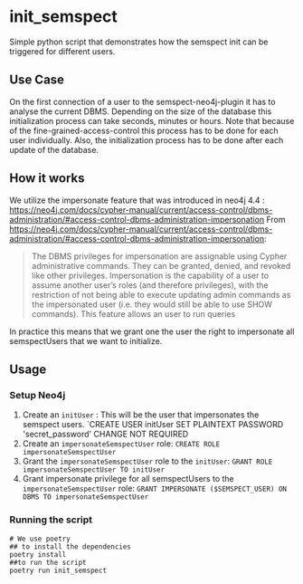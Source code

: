# init_semspect

Simple python script that demonstrates how the semspect init can be triggered for different users.

## Use Case

On the first connection of a user to the semspect-neo4j-plugin it has to analyse the current DBMS. Depending on the size
of the database this initialization process can take seconds, minutes or hours. Note that because of the
fine-grained-access-control this process has to be done for each user individually. Also, the initialization process has
to be done after each update of the database.

## How it works

We utilize the impersonate feature that was introduced in neo4j
4.4 : https://neo4j.com/docs/cypher-manual/current/access-control/dbms-administration/#access-control-dbms-administration-impersonation
From https://neo4j.com/docs/cypher-manual/current/access-control/dbms-administration/#access-control-dbms-administration-impersonation:
> The DBMS privileges for impersonation are assignable using Cypher administrative commands.
> They can be granted, denied, and revoked like other privileges.
> Impersonation is the capability of a user to assume another user’s roles (and therefore privileges),
> with the restriction of not being able to execute updating admin commands as the impersonated user
> (i.e. they would still be able to use SHOW commands). This feature allows an user to run queries

In practice this means that we grant one the user the right to impersonate all semspectUsers that we want to initialize.

## Usage

### Setup Neo4j

1. Create an `initUser` : This will be the user that impersonates the semspect users. 
`CREATE USER initUser SET PLAINTEXT PASSWORD 'secret_password' CHANGE NOT REQUIRED
2. Create an `impersonateSemspectUser` role: `CREATE ROLE impersonateSemspectUser`
3. Grant the `impersonateSemspectUser` role to the `initUser`: `GRANT ROLE impersonateSemspectUser TO initUser`
4. Grant impersonate privilege for all semspectUsers to the `impersonateSemspectUser` role:
`GRANT IMPERSONATE ($SEMSPECT_USER) ON DBMS TO impersonateSemspectUser`

### Running the script

```shell
# We use poetry 
## to install the dependencies
poetry install
##to run the script
poetry run init_semspect
```


